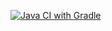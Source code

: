 [![Java CI with Gradle](https://github.com/IMFEDOROVHUB/PostmanEcho/actions/workflows/gradle.yml/badge.svg)](https://github.com/IMFEDOROVHUB/PostmanEcho/actions/workflows/gradle.yml)